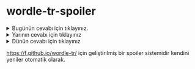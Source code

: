 # wordle-tr-spoiler

<details>
  <summary>Bugünün cevabı için tıklayınız.</summary>
  <br>
    <b> muhit </b>
</details>

<details>
  <summary>Yarının cevabı için tıklayınız</summary>
  <br>
   <b> polim </b>
</details>

<details>
  <summary>Dünün cevabı için tıklayınız </summary>
  <br>
  <b> streç </b>
</details>

https://f.github.io/wordle-tr/ için geliştirilmiş bir spoiler sistemidir kendini yeniler otomatik olarak.

